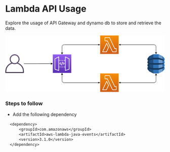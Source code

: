 # Lambda API Usage

Explore the usage of API Gateway and dynamo db to store and retrieve the data. <br>

![](docs/images/awslambda_api.png?raw=true)

### Steps to follow
* Add the following dependency 
```
  <dependency>
      <groupId>com.amazonaws</groupId>
      <artifactId>aws-lambda-java-events</artifactId>
      <version>3.1.0</version>
  </dependency>
```
